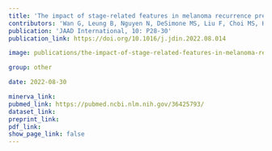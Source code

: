 ```yaml
---
title: 'The impact of stage-related features in melanoma recurrence prediction: A machine learning approach.'
contributors: 'Wan G, Leung B, Nguyen N, DeSimone MS, Liu F, Choi MS, Ho D, Laucks V, Duey S, Sullivan RJ, Boland GM, LeBoeuf NR, Liu D, Gusev A, Kwatra SG, Sorger PK, Yu KH, Semenov YR (2022).'
publication: 'JAAD International, 10: P28-30'
publication_link: https://doi.org/10.1016/j.jdin.2022.08.014

image: publications/the-impact-of-stage-related-features-in-melanoma-recurrence-prediction.jpg

group: other

date: 2022-08-30

minerva_link:
pubmed_link: https://pubmed.ncbi.nlm.nih.gov/36425793/
dataset_link:
preprint_link:
pdf_link:
show_page_link: false
---
```

